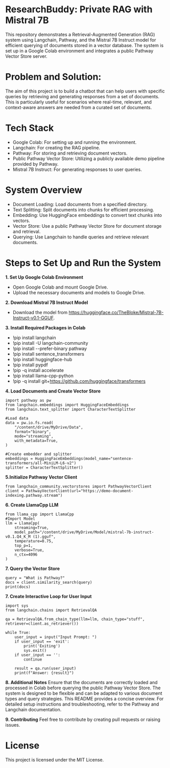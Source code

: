 # ResearchBuddy: Private RAG with Mistral 7B
This repository demonstrates a Retrieval-Augmented Generation (RAG) system using Langchain, Pathway, and the Mistral 7B Instruct model for efficient querying of documents stored in a vector database. The system is set up in a Google Colab environment and integrates a public Pathway Vector Store server.
# Problem and Solution:
The aim of this project is to build a chatbot that can help users with specific queries by retrieving and generating responses from a set of documents. This is particularly useful for scenarios where real-time, relevant, and context-aware answers are needed from a curated set of documents.

# Tech Stack
- Google Colab: For setting up and running the environment.
- Langchain: For creating the RAG pipeline.
- Pathway: For storing and retrieving document vectors.
- Public Pathway Vector Store: Utilizing a publicly available demo pipeline provided by Pathway.
- Mistral 7B Instruct: For generating responses to user queries.

# System Overview
- Document Loading: Load documents from a specified directory.
- Text Splitting: Split documents into chunks for efficient processing.
- Embedding: Use HuggingFace embeddings to convert text chunks into vectors.
- Vector Store: Use a public Pathway Vector Store for document storage and retrieval.
- Querying: Use Langchain to handle queries and retrieve relevant documents.

# Steps to Set Up and Run the System

**1. Set Up Google Colab Environment**
- Open Google Colab and mount Google Drive.
- Upload the necessary documents and models to Google Drive.

**2. Download Mistral 7B Instruct Model**
- Download the model from https://huggingface.co/TheBloke/Mistral-7B-Instruct-v0.1-GGUF.

**3. Install Required Packages in Colab**
- !pip install langchain
- !pip install -U langchain-community
- !pip install --prefer-binary pathway
- !pip install sentence_transformers
- !pip install huggingface-hub
- !pip install pypdf
- !pip -q install accelerate
- !pip install llama-cpp-python
- !pip -q install git+https://github.com/huggingface/transformers

**4. Load Documents and Create Vector Store**
    
    import pathway as pw
    from langchain.embeddings import HuggingFaceEmbeddings
    from langchain.text_splitter import CharacterTextSplitter
    
    #Load data
    data = pw.io.fs.read(
        "/content/drive/MyDrive/Data",
        format="binary",
        mode="streaming",
        with_metadata=True,
    )

    #Create embedder and splitter
    embeddings = HuggingFaceEmbeddings(model_name="sentence-transformers/all-MiniLM-L6-v2")
    splitter = CharacterTextSplitter()

**5.Initialize Pathway Vector Client**

    from langchain_community.vectorstores import PathwayVectorClient
    client = PathwayVectorClient(url="https://demo-document-indexing.pathway.stream")

**6. Create LlamaCpp LLM**

    from llama_cpp import LlamaCpp
    #Import Model
    llm = LlamaCpp(
        streaming=True,
        model_path="/content/drive/MyDrive/Model/mistral-7b-instruct-v0.1.Q4_K_M (1).gguf",
        temperature=0.75,
        top_p=1,
        verbose=True,
        n_ctx=4096
    )

**7. Query the Vector Store**

    query = "What is Pathway?"
    docs = client.similarity_search(query)
    print(docs)

**7. Create Interactive Loop for User Input**

    import sys
    from langchain.chains import RetrievalQA
    
    qa = RetrievalQA.from_chain_type(llm=llm, chain_type="stuff", retriever=client.as_retriever())
    
    while True:
        user_input = input("Input Prompt: ")
        if user_input == 'exit':
            print('Exiting')
            sys.exit()
        if user_input == '':
            continue
    
        result = qa.run(user_input)
        print(f"Answer: {result}")
    
**8. Additional Notes**
Ensure that the documents are correctly loaded and processed in Colab before querying the public Pathway Vector Store.
The system is designed to be flexible and can be adapted to various document types and query strategies.
This README provides a concise overview. For detailed setup instructions and troubleshooting, refer to the Pathway and Langchain documentation.

**9. Contributing**
Feel free to contribute by creating pull requests or raising issues.

# License
This project is licensed under the MIT License.

